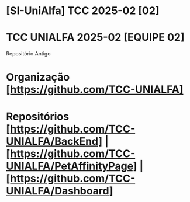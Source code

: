 # [SI-UniAlfa] TCC 2025-02 [02]

# TCC UNIALFA 2025-02 [EQUIPE 02]

Repositório Antigo
# Organização [https://github.com/TCC-UNIALFA]
# Repositórios [https://github.com/TCC-UNIALFA/BackEnd] | [https://github.com/TCC-UNIALFA/PetAffinityPage] | [https://github.com/TCC-UNIALFA/Dashboard]
